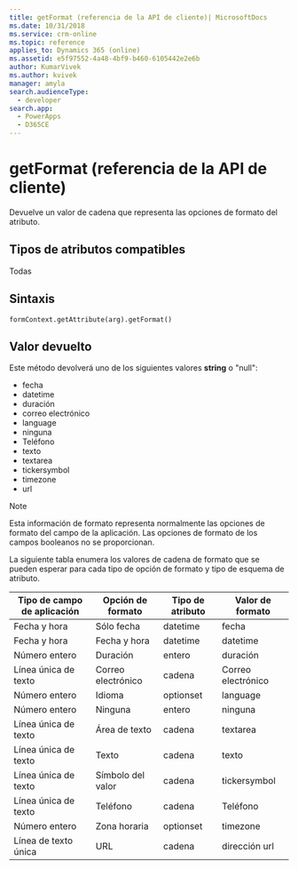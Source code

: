 ```yaml
---
title: getFormat (referencia de la API de cliente)| MicrosoftDocs
ms.date: 10/31/2018
ms.service: crm-online
ms.topic: reference
applies_to: Dynamics 365 (online)
ms.assetid: e5f97552-4a48-4bf9-b460-6105442e2e6b
author: KumarVivek
ms.author: kvivek
manager: amyla
search.audienceType:
  - developer
search.app:
  - PowerApps
  - D365CE
---
```

# <a name="getformat-client-api-reference"></a>getFormat (referencia de la API de cliente)



Devuelve un valor de cadena que representa las opciones de formato del atributo. 

## <a name="attribute-types-supported"></a>Tipos de atributos compatibles

Todas

## <a name="syntax"></a>Sintaxis

`formContext.getAttribute(arg).getFormat()`

## <a name="return-value"></a>Valor devuelto

Este método devolverá uno de los siguientes valores **string** o "null":

- fecha
- datetime
- duración
- correo electrónico
- language
- ninguna
- Teléfono
- texto
- textarea
- tickersymbol
- timezone
- url

> [!NOTE]
> Esta información de formato representa normalmente las opciones de formato del campo de la aplicación. Las opciones de formato de los campos booleanos no se proporcionan.

La siguiente tabla enumera los valores de cadena de formato que se pueden esperar para cada tipo de opción de formato y tipo de esquema de atributo.

| Tipo de campo de aplicación | Opción de formato | Tipo de atributo | Valor de formato|
|----------------------------|-------------------|--------------------|------------------|
| Fecha y hora              | Sólo fecha         | datetime           | fecha             |
| Fecha y hora              | Fecha y hora     | datetime           | datetime         |
| Número entero               | Duración          | entero            | duración         |
| Línea única de texto        | Correo electrónico            | cadena             | Correo electrónico            |
| Número entero               | Idioma          | optionset          | language         |
| Número entero               | Ninguna              | entero            | ninguna             |
| Línea única de texto        | Área de texto         | cadena             | textarea         |
| Línea única de texto        | Texto              | cadena             | texto             |
| Línea única de texto        | Símbolo del valor     | cadena             | tickersymbol     |
| Línea única de texto        | Teléfono             | cadena             | Teléfono            |
| Número entero               | Zona horaria         | optionset          | timezone         |
| Línea de texto única        | URL               | cadena             | dirección url 
